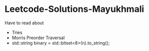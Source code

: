 # Leetcode-Solutions-Mayukhmali



Have to read about 

- Tries
- Morris Preorder Traversal
- std::string binary = std::bitset<8>(n).to_string();

